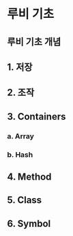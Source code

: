 # 루비 기초
루비 기초 개념
---
## 1. 저장

## 2. 조작

## 3. Containers
### a. Array

### b. Hash

## 4. Method

## 5. Class

## 6. Symbol
